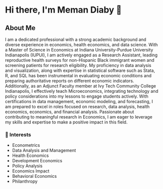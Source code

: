 # Hi there, I'm Meman Diaby 👋

## About Me

I am a dedicated professional with a strong academic background and diverse experience in economics, health economics, and data science. With a Master of Science in Economics at Indiana University-Purdue University Indianapolis (IUPUI), I am actively engaged as a Research Assistant, leading reproductive health surveys for non-Hispanic Black immigrant women and screening patients for research eligibility. My proficiency in data analysis and visualization, along with expertise in statistical software such as Stata, R, and SQL has been instrumental in evaluating economic conditions and preparing authoritative reports on different economic indicators. Additionally, as an Adjunct Faculty member at Ivy Tech Community College Indianapolis, I effectively teach Microeconomics, integrating technology and policy considerations into my lessons to engage students actively. With certifications in data management, economic modeling, and forecasting, I am prepared to excel in roles focused on research, data analysis, health economics, economics, and financial analysis. Passionate about contributing to meaningful research in Economics, I am eager to leverage my skills and expertise to make a positive impact in this field.


### 🌱 Interests
- Econometrics
- Data Analysis and Management
- Health Economics
- Development Economics
- Policy Analysis
- Economics Impact
- Behavioral Economics
- Philanthropy
  


